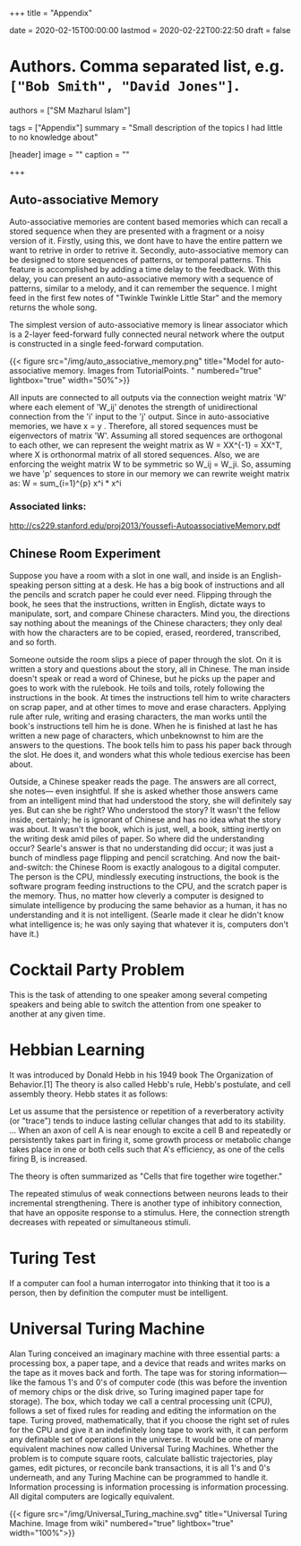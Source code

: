 +++
title = "Appendix"

date = 2020-02-15T00:00:00
lastmod = 2020-02-22T00:22:50
draft = false

# Authors. Comma separated list, e.g. `["Bob Smith", "David Jones"]`.
authors = ["SM Mazharul Islam"]

tags = ["Appendix"]
summary = "Small description of the topics I had little to no knowledge about"

[header]
image = ""
caption = ""

+++

## Auto-associative Memory
Auto-associative memories are content based memories which can recall a stored sequence when they are presented with a fragment or a noisy version of it. Firstly, using this, we dont have to have the entire pattern we want to retrive in order to retrive it. Secondly, auto-associative memory can be designed to store sequences of patterns, or temporal patterns. This feature is accomplished by adding a time delay to the feedback. With this delay, you can present an auto-associative memory with a sequence of patterns, similar to a melody, and it can remember the sequence. I might feed in the first few notes of "Twinkle Twinkle Little Star" and the memory returns the whole song.

The simplest version of auto-associative memory is linear associator which is a 2-layer feed-forward fully connected neural network where the output is constructed in a single feed-forward computation.

{{< figure src="/img/auto_associative_memory.png" title="Model for auto-associative memory. Images from  TutorialPoints.  " numbered="true" lightbox="true" width="50%">}}

All inputs are connected to all outputs via the connection weight matrix 'W' where each element of 'W_ij' denotes the strength of unidirectional connection from the 'i' input to the 'j' output. Since in auto-associative memories, we have x = y . Therefore, all stored sequences must be eigenvectors of matrix 'W'. Assuming all stored sequences are
orthogonal to each other, we can represent the weight matrix as W = XX^{-1} = XX^T, where X is orthonormal matrix of all stored sequences. Also, we are enforcing the weight matrix W to be symmetric so W_ij = W_ji. So, assuming we have 'p' sequences to store in our memory we can rewrite weight matrix as:
 W = sum_{i=1}^{p} x^i * x^i

### Associated links:
http://cs229.stanford.edu/proj2013/Youssefi-AutoassociativeMemory.pdf
 

## Chinese Room Experiment
Suppose you have a room with a slot in one wall, and inside is an English-speaking person sitting at a desk. He has a big book of instructions and all the pencils and scratch paper he could ever need. Flipping through the book, he sees that the instructions, written in English, dictate ways to manipulate, sort, and compare Chinese characters. Mind you, the directions say nothing about the meanings of the Chinese characters; they only deal with how the characters are to be copied, erased, reordered, transcribed, and so forth.

Someone outside the room slips a piece of paper through the slot. On it is written a story and questions about the story, all in Chinese. The man inside doesn't speak or read a word of Chinese, but he picks up the paper and goes to work with the rulebook. He toils and toils, rotely following the instructions in the book. At times the instructions tell him to write characters on scrap paper, and at other times to move and erase characters. Applying rule after rule, writing and erasing characters, the man works until the book's instructions tell him he is done. When he is finished at last he has written a new page of characters, which unbeknownst to him are the answers to the questions. The book tells him to pass his paper back through the slot. He does it, and wonders what this whole tedious exercise has been about.

Outside, a Chinese speaker reads the page. The answers are all correct, she notes— even insightful. If she is asked whether those answers came from an intelligent mind that had understood the story, she will definitely say yes. But can she be right? Who understood the story? It wasn't the fellow inside, certainly; he is ignorant of Chinese and has no idea what the story was about. It wasn't the book, which is just, well, a book, sitting inertly on the writing desk amid piles of paper. So where did the understanding occur? Searle's answer is that no understanding did occur; it was just a bunch of mindless page flipping and pencil scratching. And now the bait-and-switch: the Chinese Room is exactly analogous to a digital computer. The person is the CPU, mindlessly executing instructions, the book is the software program feeding instructions to the CPU, and the scratch paper is the memory. Thus, no matter how cleverly a computer is designed to simulate intelligence by producing the same behavior as a human, it has no understanding and it is not intelligent. (Searle made it clear he didn't know what intelligence is; he was only saying that whatever it is, computers don't have it.)

# Cocktail Party Problem
This is the task of attending to one speaker among several competing speakers and being able to switch the attention from one speaker to another at any given time.


# Hebbian Learning
It was introduced by Donald Hebb in his 1949 book The Organization of Behavior.[1] The theory is also called Hebb's rule, Hebb's postulate, and cell assembly theory. Hebb states it as follows:

Let us assume that the persistence or repetition of a reverberatory activity (or "trace") tends to induce lasting cellular changes that add to its stability. ... When an axon of cell A is near enough to excite a cell B and repeatedly or persistently takes part in firing it, some growth process or metabolic change takes place in one or both cells such that A's efficiency, as one of the cells firing B, is increased.

The theory is often summarized as "Cells that fire together wire together."

The repeated stimulus of weak connections between neurons leads to their incremental strengthening. There is another type of inhibitory connection, that have an opposite response to a stimulus. Here, the connection strength decreases with repeated or simultaneous stimuli.


# Turing Test
If a computer can fool a human interrogator into thinking that it too is a person, then by definition the computer must be intelligent.


# Universal Turing Machine
Alan Turing conceived an imaginary machine with three essential parts: a processing box, a paper tape, and a device that reads and writes marks on the tape as it moves back and forth. The tape was for storing information— like the famous 1's and 0's of computer code (this was before the invention of memory chips or the disk drive, so Turing imagined paper tape for storage). The box, which today we call a central processing unit (CPU), follows a set of fixed rules for reading and editing the information on the tape. Turing proved, mathematically, that if you choose the right set of rules for the CPU and give it an indefinitely long tape to work with, it can perform any definable set of operations in the universe. It would be one of many equivalent machines now called Universal Turing Machines. Whether the problem is to compute square roots, calculate ballistic trajectories, play games, edit pictures, or reconcile bank transactions, it is all 1's and 0's underneath, and any Turing Machine can be programmed to handle it. Information processing is information processing is information processing. All digital computers are logically equivalent.

{{< figure src="/img/Universal_Turing_machine.svg" title="Universal Turing Machine. Image from wiki" numbered="true" lightbox="true" width="100%">}}


